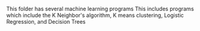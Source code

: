 This folder has several machine learning programs This includes programs which include the K Neighbor's algorithm, K means clustering, Logistic Regression, and Decision Trees
